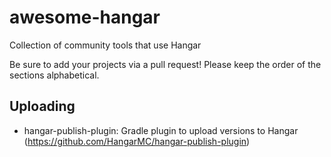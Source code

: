# awesome-hangar

Collection of community tools that use Hangar

Be sure to add your projects via a pull request! Please keep the order of the sections alphabetical. 

## Uploading
- hangar-publish-plugin: Gradle plugin to upload versions to Hangar (https://github.com/HangarMC/hangar-publish-plugin)

